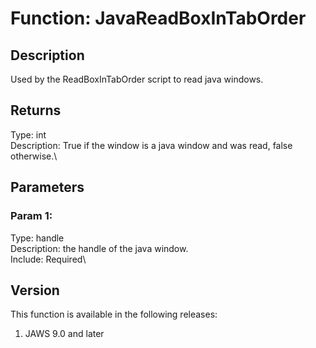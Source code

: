 # Function: JavaReadBoxInTabOrder

## Description

Used by the ReadBoxInTabOrder script to read java windows.

## Returns

Type: int\
Description: True if the window is a java window and was read, false
otherwise.\

## Parameters

### Param 1:

Type: handle\
Description: the handle of the java window.\
Include: Required\

## Version

This function is available in the following releases:

1.  JAWS 9.0 and later
